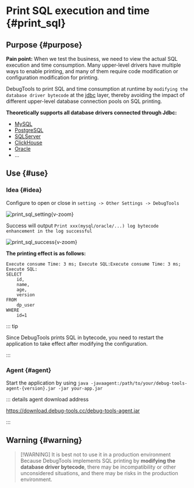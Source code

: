 # Print SQL execution and time {#print_sql}

## Purpose {#purpose}

**Pain point:** When we test the business, we need to view the actual SQL execution and time consumption. Many upper-level drivers have multiple ways to enable printing, and many of them require code modification or configuration modification for printing.

DebugTools to print SQL and time consumption at runtime by `modifying the database driver bytecode` at the [jdbc](https://www.oracle.com/database/technologies/appdev/jdbc.html) layer, thereby avoiding the impact of different upper-level database connection pools on SQL printing.

**Theoretically supports all database drivers connected through Jdbc:**

- [MySQL](https://www.mysql.com/)
- [PostgreSQL](https://www.postgresql.org/)
- [SQLServer](https://www.microsoft.com/en-us/sql-server/)
- [ClickHouse](https://clickhouse.com/)
- [Oracle](https://www.oracle.com/database/technologies/)
- ...

## Use {#use}

### Idea {#idea}

Configure to open or close in `setting -> Other Settings -> DebugTools`

![print_sql_setting](/images/print_sql_setting.png){v-zoom}

Success will output `Print xxx(mysql/oracle/...) log bytecode enhancement in the log successful`

![print_sql_success](/images/print_sql_success.png){v-zoom}

**The printing effect is as follows:**

```text
Execute consume Time: 3 ms; Execute SQL:Execute consume Time: 3 ms; Execute SQL: 
SELECT
    id,
    name,
    age,
    version 
FROM
    dp_user 
WHERE
    id=1
```

::: tip

Since DebugTools prints SQL in bytecode, you need to restart the application to take effect after modifying the configuration.

:::

### Agent {#agent}

Start the application by using `java -javaagent:/path/to/your/debug-tools-agent-{version}.jar -jar your-app.jar`

::: details agent download address

https://download.debug-tools.cc/debug-tools-agent.jar

:::

## Warning {#warning}

> [!WARNING] It is best not to use it in a production environment
> Because DebugTools implements SQL printing by **modifying the database driver bytecode**, there may be incompatibility or other unconsidered situations, and there may be risks in the production environment.